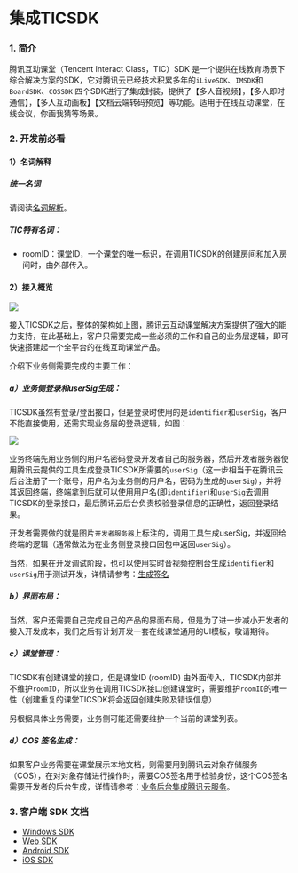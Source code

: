 # 集成TICSDK
### 1. 简介
腾讯互动课堂（Tencent Interact Class，TIC）SDK 是一个提供在线教育场景下综合解决方案的SDK，它对腾讯云已经技术积累多年的`iLiveSDK`、`IMSDK`和`BoardSDK`、`COSSDK`  四个SDK进行了集成封装，提供了【多人音视频】，【多人即时通信】，【多人互动画板】【文档云端转码预览】等功能。适用于在线互动课堂，在线会议，你画我猜等场景。

### 2. 开发前必看

#### 1）名词解释
##### 统一名词
请阅读[名词解析](https://cloud.tencent.com/document/product/647/17230)。

##### TIC特有名词：
* roomID：课堂ID，一个课堂的唯一标识，在调用TICSDK的创建房间和加入房间时，由外部传入。

#### 2）接入概览

![](https://main.qcloudimg.com/raw/1924c82283cd5e15da0518d97154e0bb.png)

接入TICSDK之后，整体的架构如上图，腾讯云互动课堂解决方案提供了强大的能力支持，在此基础上，客户只需要完成一些必须的工作和自己的业务层逻辑，即可快速搭建起一个全平台的在线互动课堂产品。

介绍下业务侧需要完成的主要工作：
##### a）业务侧登录和userSig生成：

TICSDK虽然有登录/登出接口，但是登录时使用的是`identifier`和`userSig`，客户不能直接使用，还需实现业务层的登录逻辑，如图：

![](https://main.qcloudimg.com/raw/e5e4e33ea06db665a249844f928f0094.png)

业务终端先用业务侧的用户名密码登录开发者自己的服务器，然后开发者服务器使用腾讯云提供的工具生成登录TICSDK所需要的`userSig`（这一步相当于在腾讯云后台注册了一个账号，用户名为业务侧的用户名，密码为生成的`userSig`），并将其返回终端，终端拿到后就可以使用用户名(即`identifier`)和`userSig`去调用TICSDK的登录接口，最后腾讯云后台负责校验登录信息的正确性，返回登录结果。

开发者需要做的就是图片`开发者服务器`上标注的，调用工具生成userSig，并返回给终端的逻辑（通常做法为在业务侧登录接口回包中返回`userSig`）。

当然，如果在开发调试阶段，也可以使用实时音视频控制台生成`identifier`和`userSig`用于测试开发，详情请参考：[生成签名](https://cloud.tencent.com/document/product/647/17275)

##### b）界面布局：

当然，客户还需要自己完成自己的产品的界面布局，但是为了进一步减小开发者的接入开发成本，我们之后有计划开发一套在线课堂通用的UI模板，敬请期待。

##### c）课堂管理：
TICSDK有创建课堂的接口，但是课堂ID (roomID) 由外面传入，TICSDK内部并不维护`roomID`，所以业务在调用TICSDK接口创建课堂时，需要维护`roomID`的唯一性（创建重复的课堂TICSDK将会返回创建失败及错误信息）

另根据具体业务需要，业务侧可能还需要维护一个当前的课堂列表。

##### d）COS 签名生成：
如果客户业务需要在课堂展示本地文档，则需要用到腾讯云对象存储服务（COS），在对对象存储进行操作时，需要COS签名用于检验身份，这个COS签名需要开发者的后台生成，详情请参考：[业务后台集成腾讯云服务](https://github.com/zhaoyang21cn/edu_project/blob/master/%E6%8E%A5%E5%85%A5%E6%8C%87%E5%BC%95%E6%96%87%E6%A1%A3/%E6%8E%A5%E5%85%A5%E6%8C%87%E5%8D%97/%E4%B8%9A%E5%8A%A1%E5%90%8E%E5%8F%B0%E6%8E%A5%E5%85%A5%E8%85%BE%E8%AE%AF%E4%BA%91%E6%9C%8D%E5%8A%A1.md)。


### 3. 客户端 SDK 文档

* [Windows SDK](https://github.com/zhaoyang21cn/edu_project/blob/master/%E6%8E%A5%E5%85%A5%E6%8C%87%E5%BC%95%E6%96%87%E6%A1%A3/%E5%AE%A2%E6%88%B7%E7%AB%AFSDK%E9%9B%86%E6%88%90/Windows/TICSDK%E6%96%87%E6%A1%A3.md)
* [Web SDK](https://github.com/zhaoyang21cn/edu_project/blob/master/SDK%E6%8E%A5%E5%8F%A3%E6%96%87%E6%A1%A3/WEB/Web%E4%BA%92%E5%8A%A8%E8%AF%BE%E5%A0%82SDK%EF%BC%88TICSDK%EF%BC%89%E9%9B%86%E6%88%90%E6%96%87%E6%A1%A3.md)
* [Android SDK](https://github.com/zhaoyang21cn/edu_project/blob/master/%E6%8E%A5%E5%85%A5%E6%8C%87%E5%BC%95%E6%96%87%E6%A1%A3/%E5%AE%A2%E6%88%B7%E7%AB%AFSDK%E9%9B%86%E6%88%90/Android/TICSDK%E6%96%87%E6%A1%A3.md)
* [iOS SDK](https://github.com/zhaoyang21cn/edu_project/blob/master/%E6%8E%A5%E5%85%A5%E6%8C%87%E5%BC%95%E6%96%87%E6%A1%A3/%E5%AE%A2%E6%88%B7%E7%AB%AFSDK%E9%9B%86%E6%88%90/iOS/TICSDK%E6%96%87%E6%A1%A3.md)

